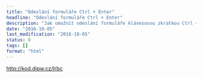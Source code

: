 ```yaml
---
title: "Odeslání formuláře Ctrl + Enter"
headline: "Odeslání formuláře Ctrl + Enter"
description: "Jak umožnit odeslání formuláře klávesovou zkratkou Ctrl + Enter."
date: "2016-10-05"
last_modification: "2016-10-05"
status: 0
tags: []
format: "html"
---
```


http://kod.djpw.cz/lrbc